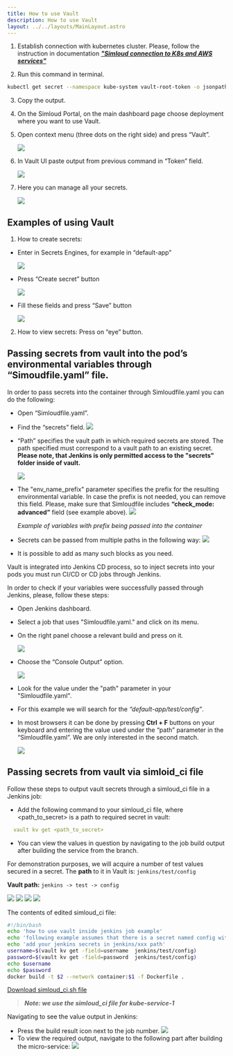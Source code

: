 ```yaml
---
title: How to use Vault
description: How to use Vault
layout: ../../layouts/MainLayout.astro
---
```



 1. Establish connection with kubernetes cluster. Please, follow the instruction in documentation [**_"Simloud connection to K8s and AWS services"_**](/en/connect-to-k8s-aws)

2. Run this command in terminal.
```sh
kubectl get secret --namespace kube-system vault-root-token -o jsonpath="{.data.root_token}" | base64 -d ; echo
```
3. Copy the output.
4. On the Simloud Portal, on the main dashboard page choose deployment where you want to use Vault.
5. Open context menu (three dots on the right side) and press “Vault”.

   ![](/img/onboarding/how-to-use-vault/1.png)

6. In Vault UI paste output from previous command in “Token” field.

   ![](/img/onboarding/how-to-use-vault/image3.jpg)

7. Here you can manage all your secrets.

   ![](/img/onboarding/how-to-use-vault/image4.jpg)

## Examples of using Vault

1. How to create secrets:

- Enter in Secrets Engines, for example in “default-app”

  ![](/img/onboarding/how-to-use-vault/image5.jpg)

- Press “Create secret” button

  ![](/img/onboarding/how-to-use-vault/image6.jpg)

- Fill these fields and press “Save” button

  ![](/img/onboarding/how-to-use-vault/image7.png)

2. How to view secrets: Press on “eye” button.

## Passing secrets from vault into the pod’s environmental variables through “Simoudfile.yaml” file.

In order to pass secrets into the container through Simloudfile.yaml you can do the following:

- Open “Simloudfile.yaml”.

- Find the “secrets” field.
  ![](/img/onboarding/how-to-use-vault/img23.png)

- “Path” specifies the vault path in which required secrets are stored. The path specified must correspond to a vault path to an existing secret. **Please note, that Jenkins is only permitted access to the "secrets" folder inside of vault.**

  ![](/img/onboarding/how-to-use-vault/img24.png)

- The "env_name_prefix" parameter specifies the prefix for the resulting environmental variable. In case the prefix is not needed, you can remove this field. Please, make sure that Simloudfile includes **“check_mode: advanced”** field (see example above).
  ![](/img/onboarding/how-to-use-vault/image10.png) 

  _Example of variables with prefix being passed into the container_

- Secrets can be passed from multiple paths in the following way:
  ![](/img/onboarding/how-to-use-vault/image12.png)

- It is possible to add as many such blocks as you need. 

Vault is integrated into Jenkins CD process, so to inject secrets into your pods you must run CI/CD or CD jobs through Jenkins.

In order to check if your variables were successfully passed through Jenkins, please, follow these steps:

- Open Jenkins dashboard.

- Select a job that uses "Simloudfile.yaml." and click on its menu.

- On the right panel choose a relevant build and press on it.

  ![](/img/onboarding/how-to-use-vault/image13.png)

- Choose the “Console Output” option.

  ![](/img/onboarding/how-to-use-vault/image14.png)

- Look for the value under the "path" parameter in your "Simloudfile.yaml".

- For this example we will search for the _“default-app/test/config”_.

- In most browsers it can be done by pressing **Ctrl + F** buttons on your keyboard and entering the value used under the “path” parameter in the “Simloudfile.yaml”. We are only interested in the second match.

  ![](/img/onboarding/how-to-use-vault/image15.png)


## Passing secrets from vault via simloid_ci file

Follow these steps to output vault secrets through a simloud_ci file in a Jenkins job:
-  Add the following command to your simloud_ci file, where <path_to_secret> is a path to required secret in vault:
```yaml
  vault kv get <path_to_secret>
```

- You can view the values in question by navigating to the job build output after building the service from the branch.

For demonstration purposes, we will acquire a number of test values secured in a secret. The **path** to it in Vault is: ``jenkins/test/config``

**Vault path:** `jenkins -> test -> config`

![](/img/onboarding/how-to-use-vault/img17.png)
![](/img/onboarding/how-to-use-vault/img18.png)
![](/img/onboarding/how-to-use-vault/img19.png)
![](/img/onboarding/how-to-use-vault/img20.png)

The contents of edited simloud_ci file:
```sh
#!/bin/bash
echo 'how to use vault inside jenkins job example'
echo 'following example assumes that there is a secret named config with fields username and password in jenkins/test vault path'
echo 'add your jenkins secrets in jenkins/xxx path'
username=$(vault kv get -field=username  jenkins/test/config)
password=$(vault kv get -field=password  jenkins/test/config)
echo $username
echo $password
docker build -t $2 --network container:$1 -f Dockerfile .
```

[Download simloud_ci.sh file](/files/simloud_ci.sh)

>**_Note: we use the simloud_ci file for kube-service-1_**

Navigating to see the value output in Jenkins:
- Press the build result icon next to the job number.
  ![](/img/onboarding/how-to-use-vault/img21.png)
- To view the required output, navigate to the following part after building the micro-service:
  ![](/img/onboarding/how-to-use-vault/img22.png)


